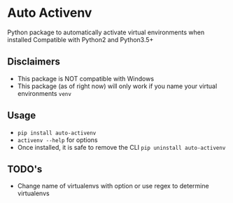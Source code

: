 
# Auto Activenv

Python package to automatically activate virtual environments when installed
Compatible with Python2 and Python3.5+

## Disclaimers
- This package is NOT compatible with Windows
- This package (as of right now) will only work if you name your virtual
environments `venv`

## Usage
- `pip install auto-activenv`
- `activenv --help` for options
- Once installed, it is safe to remove the CLI `pip uninstall auto-activenv`

## TODO's
- Change name of virtualenvs with option or use regex to determine virtualenvs

